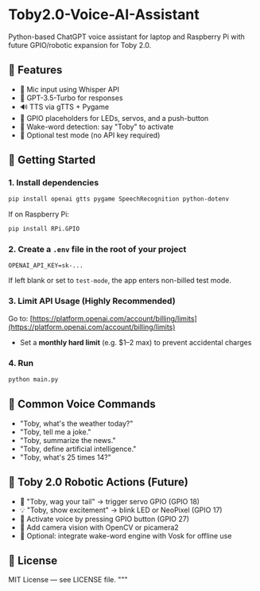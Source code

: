 # Toby2.0-Voice-AI-Assistant

Python-based ChatGPT voice assistant for laptop and Raspberry Pi with future GPIO/robotic expansion for Toby 2.0.

## 🔧 Features
- 🎤 Mic input using Whisper API
- 🧠 GPT-3.5-Turbo for responses
- 🔊 TTS via gTTS + Pygame
- 🐾 GPIO placeholders for LEDs, servos, and a push-button
- 📢 Wake-word detection: say "Toby" to activate
- 🧪 Optional test mode (no API key required)

## 🚀 Getting Started

### 1. Install dependencies
```bash
pip install openai gtts pygame SpeechRecognition python-dotenv
```
If on Raspberry Pi:
```bash
pip install RPi.GPIO
```

### 2. Create a `.env` file in the root of your project
```
OPENAI_API_KEY=sk-...
```
If left blank or set to `test-mode`, the app enters non-billed test mode.

### 3. Limit API Usage (Highly Recommended)
Go to:
[https://platform.openai.com/account/billing/limits](https://platform.openai.com/account/billing/limits)
- Set a **monthly hard limit** (e.g. $1–2 max) to prevent accidental charges

### 4. Run
```bash
python main.py
```

## 💬 Common Voice Commands
- "Toby, what's the weather today?"
- "Toby, tell me a joke."
- "Toby, summarize the news."
- "Toby, define artificial intelligence."
- "Toby, what's 25 times 14?"

## 🐶 Toby 2.0 Robotic Actions (Future)
- 🐾 "Toby, wag your tail" → trigger servo GPIO (GPIO 18)
- 💡 "Toby, show excitement" → blink LED or NeoPixel (GPIO 17)
- 🔘 Activate voice by pressing GPIO button (GPIO 27)
- 📸 Add camera vision with OpenCV or picamera2
- 🔌 Optional: integrate wake-word engine with Vosk for offline use

## 🔐 License
MIT License — see LICENSE file.
"""
